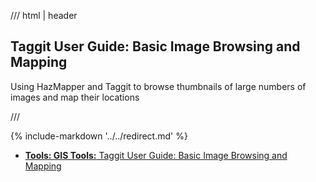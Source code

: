 /// html | header

## Taggit User Guide: Basic Image Browsing and Mapping

Using HazMapper and Taggit to browse thumbnails of large numbers of images and map their locations

///

{% include-markdown '../../redirect.md' %}

- [**Tools: GIS Tools:** Taggit User Guide: Basic Image Browsing and Mapping](../tools/visualization/taggit-browse-map)
